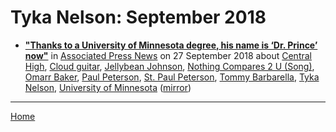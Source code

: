 # Tyka Nelson: September 2018

 - [**"Thanks to a University of Minnesota degree, his name is ‘Dr. Prince’ now"**](https://www.apnews.com/38a03f35b393465ba72fa83d6841b3a3) in [Associated Press News](https://www.apnews.com/) on 27 September 2018 about [Central High](../../topics/central-high/index.md), [Cloud guitar](../../topics/cloud-guitar/index.md), [Jellybean Johnson](../../topics/jellybean-johnson/index.md), [Nothing Compares 2 U (Song)](../../topics/song/nothing-compares-2-u/index.md), [Omarr Baker](../../topics/omarr-baker/index.md), [Paul Peterson](../../topics/paul-peterson/index.md), [St. Paul Peterson](../../topics/st-paul-peterson/index.md), [Tommy Barbarella](../../topics/tommy-barbarella/index.md), [Tyka Nelson](../../topics/tyka-nelson/index.md), [University of Minnesota](../../topics/university-of-minnesota/index.md) ([mirror](https://web.archive.org/web/*/https://www.apnews.com/38a03f35b393465ba72fa83d6841b3a3))

----

[Home](./)
